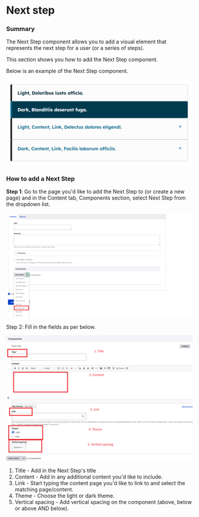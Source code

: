 # Next step

### Summary

The Next Step component allows you to add a visual element that represents the next step for a user (or a series of steps).

This section shows you how to add the Next Step component.&#x20;

Below is an example of the Next Step component.

![](<../../.gitbook/assets/image (28).png>)

### How to add a Next Step

**Step 1**: Go to the page you'd like to add the Next Step to (or create a new page) and in the Content tab, Components section, select Next Step from the dropdown list.

![](<../../.gitbook/assets/image (95).png>)

Step 2: Fill in the fields as per below.

![](<../../.gitbook/assets/image (18).png>)

1. Title - Add in the Next Step's title
2. Content - Add in any additional content you'd like to include.
3. Link - Start typing the content page you'd like to link to and select the matching page/content.&#x20;
4. Theme - Choose the light or dark theme.
5. Vertical spacing - Add vertical spacing on the component (above, below or above AND below).

